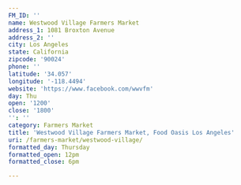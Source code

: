 ```yaml
---
FM_ID: ''
name: Westwood Village Farmers Market
address_1: 1081 Broxton Avenue
address_2: ''
city: Los Angeles
state: California
zipcode: '90024'
phone: ''
latitude: '34.057'
longitude: '-118.4494'
website: 'https://www.facebook.com/wwvfm'
day: Thu
open: '1200'
close: '1800'
'': ''
category: Farmers Market
title: 'Westwood Village Farmers Market, Food Oasis Los Angeles'
uri: /farmers-market/westwood-village/
formatted_day: Thursday
formatted_open: 12pm
formatted_close: 6pm

---
```

